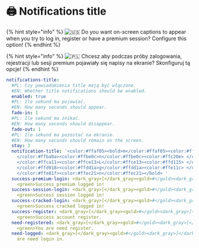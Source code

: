 # 🖨 Notifications title

{% hint style="info" %}
<img src="https://twemoji.maxcdn.com/2/svg/1f1fa-1f1f8.svg" alt="🇺🇸" data-size="line"> Do you want on-screen captions to appear when you try to log in, register or have a premium session? Configure this option!
{% endhint %}

{% hint style="info" %}
<img src="https://twemoji.maxcdn.com/2/svg/1f1f5-1f1f1.svg" alt="🇵🇱" data-size="line"> Chcesz aby podczas próby zalogowania, rejestracji lub sesji premium pojawiały się napisy na ekranie? Skonfiguruj tą opcje!
{% endhint %}

```yaml
notifications-title:
  #PL: Czy powiadomienia title mają być włączone.
  #EN: Whether title notifications should be enabled.
  enabled: true
  #PL: Ile sekund ma pojawiać.
  #EN: How many seconds should appear.
  fade-in: 1
  #PL: Ile sekund ma znikać.
  #EN: How many seconds should disappear.
  fade-out: 1
  #PL: Ile sekund ma pozostać na ekranie.
  #EN: How many seconds should remain on the screen.
  stay: 3
  notification-title: '<color:#ffaf05><bold>m</color:#ffaf05><color:#ffb307> </color:#ffb307><color:#ffb709>i</color:#ffb709><color:#ffba0a>
    </color:#ffba0a><color:#ffbe0c>n</color:#ffbe0c><color:#ffc20e> </color:#ffc20e><color:#ffc610>e</color:#ffc610><color:#ffca11>
    </color:#ffca11><color:#ffce13>L</color:#ffce13><color:#ffd115> </color:#ffd115><color:#ffd517>o</color:#ffd517><color:#ffd918>
    </color:#ffd918><color:#ffdd1a>g</color:#ffdd1a><color:#ffe11c> </color:#ffe11c><color:#ffe51e>i</color:#ffe51e><color:#ffe81f>
    </color:#ffe81f><color:#ffec21>n</color:#ffec21></bold> '
  success-premium-login: <dark_gray>[</dark_gray><gold>#</gold><dark_gray>]</dark_gray>
    <green>Success premium logged in!
  success-session-login: <dark_gray>[</dark_gray><gold>#</gold><dark_gray>]</dark_gray>
    <green>Success session logged in!
  success-cracked-login: <dark_gray>[</dark_gray><gold>#</gold><dark_gray>]</dark_gray>
    <green>Success cracked logged in!
  success-register: <dark_gray>[</dark_gray><gold>#</gold><dark_gray>]</dark_gray>
    <green>Success account register.
  need-registered: <dark_gray>[</dark_gray><gold>#</gold><dark_gray>]</dark_gray>
    <green>You are need register.
  need-logged: <dark_gray>[</dark_gray><gold>#</gold><dark_gray>]</dark_gray> <green>You
    are need login in.
```
